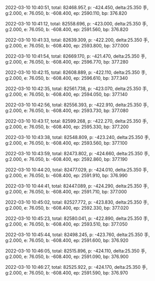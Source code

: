 2022-03-10 10:40:51, total: 82468.957, p: -424.450, delta:25.350 手, g:2.000, e: 76.050, b: -608.400, ep: 2590.110, bp: 376.820

2022-03-10 10:41:12, total: 82558.696, p: -423.000, delta:25.350 手, g:2.000, e: 76.050, b: -608.400, ep: 2591.560, bp: 376.820

2022-03-10 10:41:33, total: 82639.309, p: -422.200, delta:25.350 手, g:2.000, e: 76.050, b: -608.400, ep: 2593.800, bp: 377.000

2022-03-10 10:41:54, total: 82669.170, p: -421.470, delta:25.350 手, g:2.000, e: 76.050, b: -608.400, ep: 2596.770, bp: 377.280

2022-03-10 10:42:15, total: 82608.889, p: -422.110, delta:25.350 手, g:2.000, e: 76.050, b: -608.400, ep: 2596.610, bp: 377.340

2022-03-10 10:42:35, total: 82561.738, p: -423.070, delta:25.350 手, g:2.000, e: 76.050, b: -608.400, ep: 2594.050, bp: 377.140

2022-03-10 10:42:56, total: 82556.393, p: -422.910, delta:25.350 手, g:2.000, e: 76.050, b: -608.400, ep: 2593.730, bp: 377.080

2022-03-10 10:43:17, total: 82599.268, p: -422.270, delta:25.350 手, g:2.000, e: 76.050, b: -608.400, ep: 2595.330, bp: 377.200

2022-03-10 10:43:38, total: 82548.809, p: -423.240, delta:25.350 手, g:2.000, e: 76.050, b: -608.400, ep: 2593.560, bp: 377.100

2022-03-10 10:43:59, total: 82473.802, p: -424.660, delta:25.350 手, g:2.000, e: 76.050, b: -608.400, ep: 2592.860, bp: 377.190

2022-03-10 10:44:20, total: 82477.029, p: -424.010, delta:25.350 手, g:2.000, e: 76.050, b: -608.400, ep: 2591.910, bp: 376.990

2022-03-10 10:44:41, total: 82447.089, p: -424.290, delta:25.350 手, g:2.000, e: 76.050, b: -608.400, ep: 2591.710, bp: 377.000

2022-03-10 10:45:02, total: 82527.772, p: -423.830, delta:25.350 手, g:2.000, e: 76.050, b: -608.400, ep: 2592.330, bp: 377.020

2022-03-10 10:45:23, total: 82580.041, p: -422.890, delta:25.350 手, g:2.000, e: 76.050, b: -608.400, ep: 2593.510, bp: 377.050

2022-03-10 10:45:44, total: 82498.245, p: -423.760, delta:25.350 手, g:2.000, e: 76.050, b: -608.400, ep: 2591.600, bp: 376.920

2022-03-10 10:46:05, total: 82515.896, p: -424.110, delta:25.350 手, g:2.000, e: 76.050, b: -608.400, ep: 2591.090, bp: 376.900

2022-03-10 10:46:27, total: 82525.922, p: -424.170, delta:25.350 手, g:2.000, e: 76.050, b: -608.400, ep: 2591.590, bp: 376.970